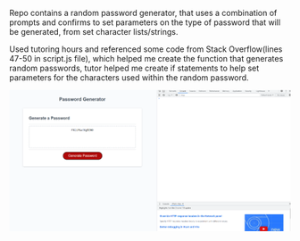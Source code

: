 Repo contains a random password generator, that uses a combination of prompts and confirms to set parameters on the type of password that will be generated, from set character lists/strings.

Used tutoring hours and referenced some code from Stack Overflow(lines 47-50 in script.js file), which helped me create the function that generates random passwords, tutor helped me create if statements to help set parameters for the characters used within the random password.

![ScreenShot](screenshot.png)
